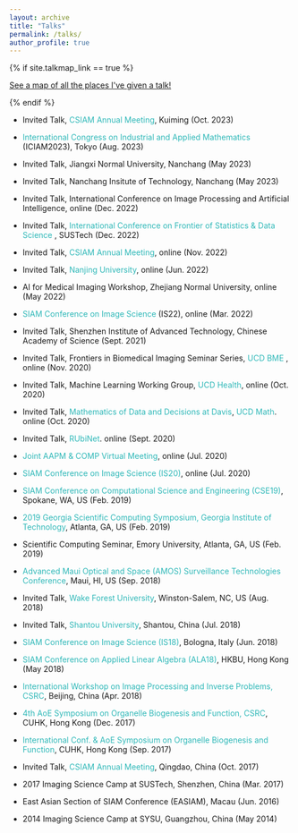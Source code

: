 ```yaml
---
layout: archive
title: "Talks"
permalink: /talks/
author_profile: true
---
```


{% if site.talkmap_link == true %}

<p style="text-decoration:underline;"><a href="/talkmap.html">See a map of all the places I've given a talk!</a></p>

{% endif %}

- Invited Talk, <a href="https://meeting.csiam.org.cn/#/2023/" style="color:#2eb8b8;text-decoration:none;"> CSIAM Annual Meeting</a>, Kuiming (Oct. 2023)
  
-	<a href="https://iciam2023.org/registered_data?id=00963#02395" style="color:#2eb8b8;text-decoration:none;"> International Congress on Industrial and Applied Mathematics </a>  (ICIAM2023), Tokyo (Aug. 2023)
  
-	Invited Talk, Jiangxi Normal University, Nanchang (May 2023)
  
-	Invited Talk, Nanchang Insitute of Technology, Nanchang (May 2023)
  
-	Invited Talk, International Conference on Image Processing and Artificial Intelligence, online (Dec. 2022)
  
-	Invited Talk, <a href="https://stat-ds.sustech.edu.cn/portal/meeting/index/id/10" style="color:#2eb8b8;text-decoration:none;"> International Conference on Frontier of Statistics & Data Science </a>, SUSTech (Dec. 2022)
  
-	Invited Talk, <a href="https://meeting.csiam.org.cn/#/2022/" style="color:#2eb8b8;text-decoration:none;"> CSIAM Annual Meeting</a>, online (Nov. 2022)
  
-	Invited Talk, <a href="https://math.nju.edu.cn/en/Events/Seminars/20220621/i223964.html" style="color:#2eb8b8;text-decoration:none;"> Nanjing University</a>, online  (Jun. 2022)
  
-	AI for Medical Imaging Workshop, Zhejiang Normal University, online (May 2022)
  
- <a href="https://www.siam.org/conferences/cm/conference/is22" style="color:#2eb8b8;text-decoration:none;"> SIAM Conference on Image Science </a>(IS22), online (Mar. 2022)

- Invited Talk, Shenzhen Institute of Advanced Technology, Chinese Academy of Science (Sept. 2021)

- Invited Talk, Frontiers in Biomedical Imaging Seminar Series, <a href="https://bme.ucdavis.edu/" style="color:#2eb8b8;text-decoration:none;"> UCD BME </a>, online (Nov. 2020)

- Invited Talk, Machine Learning Working Group, <a href="https://health.ucdavis.edu/welcome/" style="color:#2eb8b8;text-decoration:none;"> UCD Health</a>, online (Oct. 2020)

- Invited Talk, <a href="https://sites.google.com/view/maddd" style="color:#2eb8b8;text-decoration:none;"> Mathematics of Data and Decisions at Davis</a>,  <a href="https://www.math.ucdavis.edu/" style="color:#2eb8b8;text-decoration:none;"> UCD Math</a>. online (Oct. 2020)

- Invited Talk, <a href="https://www.ece.ucdavis.edu/~chuah/rubinet/index.html" style="color:#2eb8b8;text-decoration:none;"> RUbiNet</a>. online (Sept. 2020)	

- <a href="https://w3.aapm.org/meetings/2020AM/" style="color:#2eb8b8;text-decoration:none;"> Joint AAPM & COMP Virtual Meeting</a>, online (Jul. 2020)

- <a href="https://www.siam.org/conferences/cm/conference/is20" style="color:#2eb8b8;text-decoration:none;"> SIAM Conference on Image Science (IS20)</a>, online (Jul. 2020)

- <a href="https://www.siam.org/conferences/cm/conference/cse19" style="color:#2eb8b8;text-decoration:none;"> SIAM Conference on Computational Science and Engineering (CSE19)</a>, Spokane, WA, US (Feb. 2019)

- <a href="https://math.gatech.edu/events/2019-georgia-scientific-computing-symposium" style="color:#2eb8b8;text-decoration:none;"> 2019 Georgia Scientific Computing Symposium, Georgia Institute of Technology</a>, Atlanta, GA, US (Feb. 2019)

- Scientific Computing Seminar, Emory University, Atlanta, GA, US (Feb. 2019)

- <a href="https://amostech.com/" style="color:#2eb8b8;text-decoration:none;"> Advanced Maui Optical and Space (AMOS) Surveillance Technologies Conference</a>, Maui, HI, US (Sep. 2018)

- Invited Talk, <a href="https://www.wfu.edu/" style="color:#2eb8b8;text-decoration:none;"> Wake Forest University</a>, Winston-Salem, NC, US (Aug. 2018)

- Invited Talk, <a href="https://english.stu.edu.cn/" style="color:#2eb8b8;text-decoration:none;"> Shantou University</a>, Shantou, China (Jul. 2018)

- <a href="https://www.siam-is18.dm.unibo.it/" style="color:#2eb8b8;text-decoration:none;"> SIAM Conference on Image Science (IS18)</a>, Bologna, Italy (Jun. 2018)

- <a href="https://www.math.hkbu.edu.hk/siam-ala18/" style="color:#2eb8b8;text-decoration:none;"> SIAM Conference on Applied Linear Algebra (ALA18)</a>, HKBU, Hong Kong (May 2018)

- <a href="https://www.csrc.ac.cn/en/event/workshop/2017-12-27/78.html" style="color:#2eb8b8;text-decoration:none;"> International Workshop on Image Processing and Inverse Problems, CSRC</a>, Beijing, China (Apr. 2018)

- <a href="https://www.cuhk.edu.hk/centre/ccdb/aoesymposium4/" style="color:#2eb8b8;text-decoration:none;"> 4th AoE Symposium on Organelle Biogenesis and Function, CSRC</a>, CUHK, Hong Kong (Dec. 2017)

- <a href="https://www.cuhk.edu.hk/centre/iCell/newsevents.html" style="color:#2eb8b8;text-decoration:none;"> International Conf. & AoE Symposium on Organelle Biogenesis and Function</a>, CUHK, Hong Kong (Sep. 2017)

- Invited Talk, <a href="https://csiam.org.cn/english/article/detail/id/880.html" style="color:#2eb8b8;text-decoration:none;"> CSIAM Annual Meeting</a>, Qingdao, China (Oct. 2017)

- 2017 Imaging Science Camp at SUSTech, Shenzhen, China (Mar. 2017)

- East Asian Section of SIAM Conference (EASIAM), Macau (Jun. 2016)

- 2014 Imaging Science Camp at SYSU, Guangzhou, China (May 2014)

&nbsp;

&nbsp;

&nbsp;
